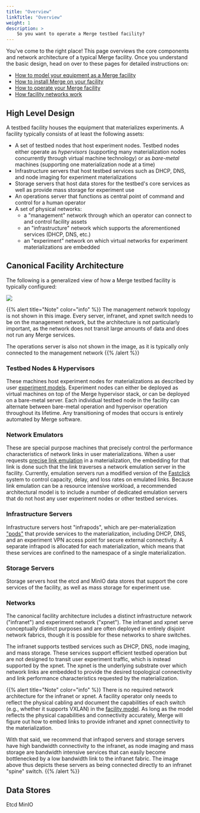 ```yaml
---
title: "Overview"
linkTitle: "Overview"
weight: 1
description: >
    So you want to operate a Merge testbed facility?
---
```


You've come to the right place! This page overviews the core components and network architecture of
a typical Merge facility.  Once you understand the basic design, head on over to these
pages for detailed instructions on:
- [How to model your equipment as a Merge facility](model.md)
- [How to install Merge on your facility](install.md)
- [How to operate your Merge facility](operate.md)
- [How facility networks work](networking.md)

## High Level Design

A testbed facility houses the equipment that materializes experiments. A facility
typically consists of at least the following assets:

- A set of testbed nodes that host experiment nodes. Testbed nodes either operate as
  *hypervisors* (supporting many materialization nodes concurrently through virtual machine
  technology) or as *bare-metal* machines (supporting one materialization node at a time)
- Infrastructure servers that host testbed services such as DHCP, DNS, and node imaging for
  experiment materializations
- Storage servers that host data stores for the testbed's core services as well as provide mass
  storage for experiment use 
- An operations server that functions as central point of command and control for a human operator
- A set of physical networks:
  - a "management" network through which an operator can connect to and control facility assets
  - an "infrastructure" network which supports the aforementioned services (DHCP, DNS, etc.)
  - an "experiment" network on which virtual networks for experiment materializations are embedded

## Canonical Facility Architecture

The following is a generalized view of how a Merge testbed facility is typically configured: 

![](/img/facility/overview.png)

{{% alert title="Note" color="info" %}}
The management network topology is not shown in this image. Every server, infranet, and xpnet switch
needs to be on the management network, but the architecture is not particularly important, as the
network does not transit large amounts of data and does not run any Merge services.

The operations server is also not shown in the image, as it is typically only connected to the
management network
{{% /alert %}}

### Testbed Nodes & Hypervisors

These machines host experiment nodes for materializations as described by user [experiment
models](/docs/experimentation/model-ref). Experiment nodes can either be deployed as virtual
machines on top of the Merge hypervisor stack, or can be deployed on a bare-metal server. Each
individual testbed node in the facility can alternate between bare-metal operation and hypervisor
operation throughout its lifetime. Any transitioning of modes that occurs is entirely automated by
Merge software.

### Network Emulators

These are special purpose machines that precisely control the performance characteristics of network
links in user materializations. When a user requests [precise link
emulation](/docs/experimentation/emulation) in a materialization, the embedding for that link is
done such that the link traverses a network emulation server in the facility. Currently, emulation
servers run a modified version of the [Fastclick]( https://github.com/tbarbette/fastclick) system to
control capacity, delay, and loss rates on emulated links. Because link emulation can be a resource
intensive workload, a recommended architectural model is to include a number of dedicated emulation
servers that do not host any user experiment nodes or other testbed services.

### Infrastructure Servers

Infrastructure servers host "infrapods", which are per-materialization
["pods"](https://docs.podman.io/en/latest/markdown/podman-pod.1.html) that provide services to the
materialization, including DHCP, DNS, and an experiment VPN access point for secure external
connectivity. A separate infrapod is allocated for each materialization, which means that these
services are confined to the namespace of a single materialization.

### Storage Servers

Storage servers host the etcd and MinIO data stores that support the core services of the facility,
as well as mass storage for experiment use. 

### Networks

The canonical facility architecture includes a distinct infrastructure network ("infranet") and
experiment network ("xpnet"). The infranet and xpnet serve conceptually distinct purposes and are
often deployed in entirely disjoint network fabrics, though it is possible for these networks to
share switches.

The infranet supports testbed services such as DHCP, DNS, node imaging, and mass storage. These
services support efficient testbed operation but are not designed to transit user experiment
traffic, which is instead supported by the xpnet. The xpnet is the underlying substrate over which
network links are embedded to provide the desired topological connectivity and link performance
characteristics requested by the materialization. 

{{% alert title="Note" color="info" %}}
There is no required network architecture for the infranet or xpnet. A facility operator only needs
to reflect the physical cabling and document the capabilities of each switch (e.g., whether it
supports VXLAN) in the [facility model](model.md). As long as the model reflects the physical
capabilities and connectivity accurately, Merge will figure out how to embed links to provide
infranet and xpnet connectivity to the materialization.

With that said, we recommend that infrapod servers and storage servers have high bandwidth
connectivity to the infranet, as node imaging and mass storage are bandwidth intensive services that
can easily become bottlenecked by a low bandwidth link to the infranet fabric. The image above thus
depicts these servers as being connected directly to an infranet "spine" switch. 
{{% /alert %}}

## Data Stores

Etcd
MinIO
